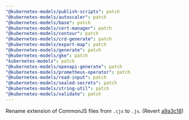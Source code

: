 ```yaml
---
"@kubernetes-models/publish-scripts": patch
"@kubernetes-models/autoscaler": patch
"@kubernetes-models/base": patch
"@kubernetes-models/cert-manager": patch
"@kubernetes-models/contour": patch
"@kubernetes-models/crd-generate": patch
"@kubernetes-models/export-map": patch
"@kubernetes-models/generate": patch
"@kubernetes-models/gke": patch
"kubernetes-models": patch
"@kubernetes-models/openapi-generate": patch
"@kubernetes-models/prometheus-operator": patch
"@kubernetes-models/read-input": patch
"@kubernetes-models/sealed-secrets": patch
"@kubernetes-models/string-util": patch
"@kubernetes-models/validate": patch
---
```


Rename extension of CommonJS files from `.cjs` to `.js`. (Revert [a9a3c18](https://github.com/tommy351/kubernetes-models-ts/commit/a9a3c189111b1f4c6975f1c53cde69e724c6f35b))
